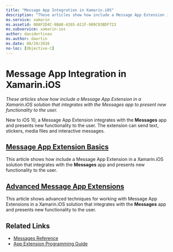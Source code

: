 ```yaml
---
title: "Message App Integration in Xamarin.iOS"
description: "These articles show how include a Message App Extension in a Xamarin.iOS solution that integrates with the Messages app to present new functionality to the user."
ms.service: xamarin
ms.assetid: 00AF2D4C-9BA8-4265-A11F-989C93BDF723
ms.subservice: xamarin-ios
author: davidortinau
ms.author: daortin
ms.date: 08/29/2016
no-loc: [Objective-C]
---
```


# Message App Integration in Xamarin.iOS

_These articles show how include a Message App Extension in a Xamarin.iOS solution that integrates with the Messages app to present new functionality to the user._

New to iOS 10, a Message App Extension integrates with the **Messages** app and presents new functionality to the user. The extension can send text, stickers, media files and interactive messages.

## [Message App Extension Basics](~/ios/platform/message-app-integration/intro-to-message-app-extensions.md)

This article shows how include a Message App Extension in a Xamarin.iOS solution that integrates with the **Messages** app and presents new functionality to the user.

## [Advanced Message App Extensions](~/ios/platform/message-app-integration/intro-to-message-app-extensions.md)

This article shows advanced techniques for working with Message App Extensions in a Xamarin.iOS solution that integrates with the **Messages** app and presents new functionality to the user.

## Related Links

- [Messages Reference](https://developer.apple.com/reference/messages)
- [App Extension Programming Guide](https://developer.apple.com/library/prerelease/content/documentation/General/Conceptual/ExtensibilityPG/index.html#//apple_ref/doc/uid/TP40014214)
